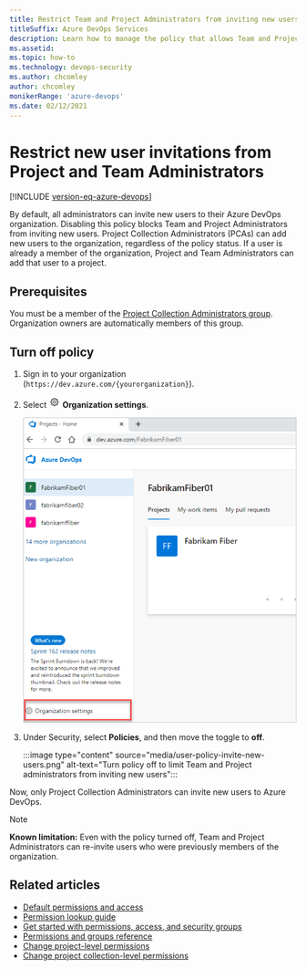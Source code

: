 ```yaml
---
title: Restrict Team and Project Administrators from inviting new users
titleSuffix: Azure DevOps Services
description: Learn how to manage the policy that allows Team and Project Administrators to invite new users to Azure DevOps Services.
ms.assetid: 
ms.topic: how-to
ms.technology: devops-security
ms.author: chcomley
author: chcomley
monikerRange: 'azure-devops'
ms.date: 02/12/2021
---
```


# Restrict new user invitations from Project and Team Administrators 

[!INCLUDE [version-eq-azure-devops](../../includes/version-eq-azure-devops.md)]

By default, all administrators can invite new users to their Azure DevOps organization. Disabling this policy blocks Team and Project Administrators from inviting new users. Project Collection Administrators (PCAs) can add new users to the organization, regardless of the policy status. If a user is already a member of the organization, Project and Team Administrators can add that user to a project.

<!---

|  Role               |Policy **on** |Policy **off**  |
|----------------|---------|---------|
|Team Administrators|can add new users to their team, which adds these users to the organization, can add users who are already in the organization to their team | **cannot** add new users to their team, which adds these users to the organization, can add users who are already in the organization to their team        |
|Project Administrators| can add new users to their team, which adds these users to the organization, 
can add users who are already in the organization to their project   |  **cannot** add new users to their team, which adds these users to the organization
can add users who are already in the organization to their team       |
|Project Collection Administrators| can add new users to the organization    |  can add new users to the organization       |
-->

## Prerequisites

You must be a member of the [Project Collection Administrators group](../security/look-up-project-collection-administrators.md). Organization owners are automatically members of this group.

## Turn off policy

1. Sign in to your organization (```https://dev.azure.com/{yourorganization}```).

2. Select ![gear icon](../../media/icons/gear-icon.png) **Organization settings**.
   
   ![Screenshot showing highlighted Organization settings button.](../../media/settings/open-admin-settings-vert.png)

3. Under Security, select **Policies**, and then move the toggle to **off**.   

   :::image type="content" source="media/user-policy-invite-new-users.png" alt-text="Turn policy off to limit Team and Project administrators from inviting new users":::

Now, only Project Collection Administrators can invite new users to Azure DevOps.

> [!NOTE]
> **Known limitation:** Even with the policy turned off, Team and Project Administrators can re-invite users who were previously members of the organization. 

## Related articles
- [Default permissions and access](permissions-access.md) 
- [Permission lookup guide](permissions-lookup-guide.md) 
- [Get started with permissions, access, and security groups](about-permissions.md)
- [Permissions and groups reference](permissions.md)
- [Change project-level permissions](change-project-level-permissions.md)
- [Change project collection-level permissions](change-organization-collection-level-permissions.md)
